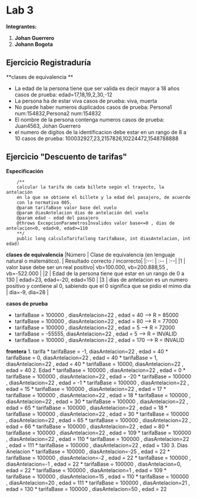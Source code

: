 # Lab 3
**Integrantes:**
1. **Johan Guerrero**
2. **Johann Bogota**


## Ejercicio Registraduría
**clases de equivalencia **
- La edad de la persona tiene que ser valida es decir mayor a 18 años
		casos de prueba: edad=17,18,19,2,30,-12
- La persona ha de estar viva
		casos de prueba: viva, muerta
- No puede haber numeros duplicados
		casos de prueba: Persona1 num:154832,Persona2 num:154832 
- El nombre de la persona contenga numeros
		casos de prueba: Juan4563, Johan Guerrero
- el numero de digitos de la identificacion debe estar en un rango de 8 a 10
		casos de prueba: 100032927,23,2157826,10224472,1548788888


## Ejercicio "Descuento de tarifas"
**Especificación**
~~~
	/**
	calcular la tarifa de cada billete según el trayecto, la antelación
	en la que se obtiene el billete y la edad del pasajero, de acuerdo
	con la normativa 005.
	@param tarifaBase valor base del vuelo
	@param diasAntelacion dias de antelación del vuelo
	@param edad - edad del pasajero
	@throws ExcepcionParametrosInvalidos valor base<=0 , dias de antelacion<0, edad<0, edad>=110
	**/
	public long calculoTarifa(long tarifaBase, int diasAntelacion, int edad)
~~~
**clases de equivalencia**
|Número | Clase de equivalencia (en lenguaje natural o matemático). | Resultado correcto / incorrecto|
|:--: | :-- | :--|
|1 | valor base debe ser un real positivo| vb=100.000, vb=200.888,55 , vb=-522.000 |
|2 | Edad de la persona tiene que estar en un rango de 0 a 130 | edad=23, edad=-20, edad=150 |
|3 | dias de antelacion es un numero positivo y contiene al 0, sabiendo que el 0 significa que se pidio el mimo dia | dia=-9, dia=28 |

**casos de prueba**
 * tarifaBase = 100000 , diasAntelacion=22 , edad = 40 --> R = 85000
 * tarifaBase = 100000 , diasAntelacion=22 , edad = 80 --> R = 77000
 * tarifaBase = 100000 , diasAntelacion=22 , edad = 5 --> R = 72000
 * tarifaBase = -55555, diasAntelacion=22 , edad = 5 --> R = INVALID
 * tarifaBase = 100000 , diasAntelacion=22 , edad = 170 --> R = INVALID

**frontera**
	1. tarifa
 		* tarifaBase = -1, diasAntelacion=22 , edad = 40 
 		* tarifaBase = 0, diasAntelacion=22 , edad = 40 
 		* tarifaBase = 1, diasAntelacion=22 , edad = 40
 		* tarifaBase = 10000, diasAntelacion=22 , edad = 40
	2. Edad
 		* tarifaBase = 100000 , diasAntelacion=22 , edad = 0
 		* tarifaBase = 100000 , diasAntelacion=22 , edad = -20
 		* tarifaBase = 100000 , diasAntelacion=22 , edad = -1
 		* tarifaBase = 100000 , diasAntelacion=22 , edad = 15
 		* tarifaBase = 100000 , diasAntelacion=22 , edad = 17
 		* tarifaBase = 100000 , diasAntelacion=22 , edad = 18
		* tarifaBase = 100000 , diasAntelacion=22 , edad = 30
 		* tarifaBase = 100000 , diasAntelacion=22 , edad = 65
		* tarifaBase = 100000 , diasAntelacion=22 , edad = 18
		* tarifaBase = 100000 , diasAntelacion=22 , edad = 30
 		* tarifaBase = 100000 , diasAntelacion=22 , edad = 65
 		* tarifaBase = 100000 , diasAntelacion=22 , edad = 66
		* tarifaBase = 100000 , diasAntelacion=22 , edad = 80
		* tarifaBase = 100000 , diasAntelacion=22 , edad = 109
		* tarifaBase = 100000 , diasAntelacion=22 , edad = 110
		* tarifaBase = 100000 , diasAntelacion=22 , edad = 111
		* tarifaBase = 100000 , diasAntelacion=22 , edad = 130
	3. Dias Anelacion
		* tarifaBase = 100000 , diasAntelacion=-25 , edad = 22
		* tarifaBase = 100000 , diasAntelacion=-2 , edad = 22
 		* tarifaBase = 100000 , diasAntelacion=-1 , edad = 22
 		* tarifaBase = 100000 , diasAntelacion=0, edad = 22
 		* tarifaBase = 100000 , diasAntelacion=1 , edad = 109
 		* tarifaBase = 100000 , diasAntelacion=15 , edad = 110
 		* tarifaBase = 100000 , diasAntelacion=20 , edad = 111
 		* tarifaBase = 100000 , diasAntelacion=21 , edad = 130
 		* tarifaBase = 100000 , diasAntelacion=50 , edad = 22